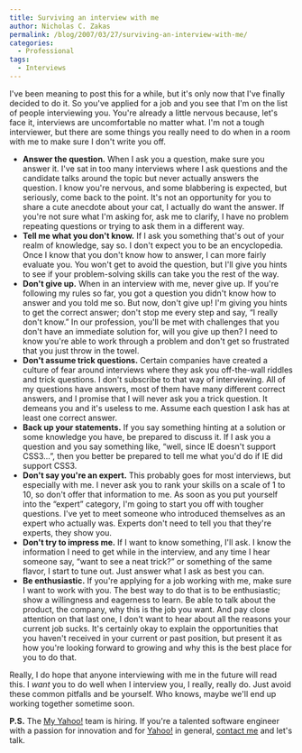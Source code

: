 ```yaml
---
title: Surviving an interview with me
author: Nicholas C. Zakas
permalink: /blog/2007/03/27/surviving-an-interview-with-me/
categories:
  - Professional
tags:
  - Interviews
---
```

I've been meaning to post this for a while, but it's only now that I've finally decided to do it. So you've applied for a job and you see that I'm on the list of people interviewing you. You're already a little nervous because, let's face it, interviews are uncomfortable no matter what. I'm not a tough interviewer, but there are some things you really need to do when in a room with me to make sure I don't write you off.

  * **Answer the question.** When I ask you a question, make sure you answer it. I've sat in too many interviews where I ask questions and the candidate talks around the topic but never actually answers the question. I know you're nervous, and some blabbering is expected, but seriously, come back to the point. It's not an opportunity for you to share a cute anecdote about your cat, I actually do want the answer. If you're not sure what I'm asking for, ask me to clarify, I have no problem repeating questions or trying to ask them in a different way.
  * **Tell me what you don't know.** If I ask you something that's out of your realm of knowledge, say so. I don't expect you to be an encyclopedia. Once I know that you don't know how to answer, I can more fairly evaluate you. You won't get to avoid the question, but I'll give you hints to see if your problem-solving skills can take you the rest of the way.
  * **Don't give up.** When in an interview with me, never give up. If you're following my rules so far, you got a question you didn't know how to answer and you told me so. But now, don't give up! I'm giving you hints to get the correct answer; don't stop me every step and say, &#8220;I really don't know.&#8221; In our profession, you'll be met with challenges that you don't have an immediate solution for, will you give up then? I need to know you're able to work through a problem and don't get so frustrated that you just throw in the towel.
  * **Don't assume trick questions.** Certain companies have created a culture of fear around interviews where they ask you off-the-wall riddles and trick questions. I don't subscribe to that way of interviewing. All of my questions have answers, most of them have many different correct answers, and I promise that I will never ask you a trick question. It demeans you and it's useless to me. Assume each question I ask has at least one correct answer.
  * **Back up your statements.** If you say something hinting at a solution or some knowledge you have, be prepared to discuss it. If I ask you a question and you say something like, &#8220;well, since IE doesn't support CSS3&#8230;&#8221;, then you better be prepared to tell me what you'd do if IE did support CSS3.
  * **Don't say you're an expert.** This probably goes for most interviews, but especially with me. I never ask you to rank your skills on a scale of 1 to 10, so don't offer that information to me. As soon as you put yourself into the &#8220;expert&#8221; category, I'm going to start you off with tougher questions. I've yet to meet someone who introduced themselves as an expert who actually was. Experts don't need to tell you that they're experts, they show you.
  * **Don't try to impress me.** If I want to know something, I'll ask. I know the information I need to get while in the interview, and any time I hear someone say, &#8220;want to see a neat trick?&#8221; or something of the same flavor, I start to tune out. Just answer what I ask as best you can.
  * **Be enthusiastic.** If you're applying for a job working with me, make sure I want to work with you. The best way to do that is to be enthusiastic; show a willingness and eagerness to learn. Be able to talk about the product, the company, why this is the job you want. And pay close attention on that last one, I don't want to hear about all the reasons your current job sucks. It's certainly okay to explain the opportunities that you haven't received in your current or past position, but present it as how you're looking forward to growing and why this is the best place for you to do that.

Really, I do hope that anyone interviewing with me in the future will read this. I *want* you to do well when I interview you, I really, really do. Just avoid these common pitfalls and be yourself. Who knows, maybe we'll end up working together sometime soon.

**P.S.** The <a title="My Yahoo!" rel="external" href="http://my.yahoo.com">My Yahoo!</a> team is hiring. If you're a talented software engineer with a passion for innovation and for <a title="Yahoo!" rel="external" href="http://www.yahoo.com">Yahoo!</a> in general, <a title="Contact me" rel="internal" href="https://humanwhocodes.com/contact/">contact me</a> and let's talk.
